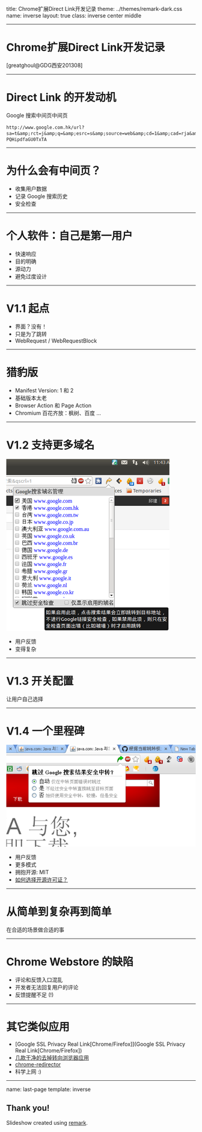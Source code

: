 title: Chrome扩展Direct Link开发记录
theme: ../themes/remark-dark.css
name: inverse
layout: true
class: inverse center middle

---

# Chrome扩展Direct Link开发记录
[greatghoul@GDG西安201308]

---

# Direct Link 的开发动机

Google 搜索中间页中间页

    http://www.google.com.hk/url?sa=t&amp;rct=j&amp;q=&amp;esrc=s&amp;source=web&amp;cd=1&amp;cad=rja&amp;ved=0CC4QFjAA&amp;url=http%3A%2F%2Fbaike.baidu.com%2Fview%2F917695.htm&amp;ei=GNyhUNHdGqSQiAfA34DADQ&amp;usg=AFQjCNGyRS1s0m3_WG-PQHipdfaGU0TxTA

---

# 为什么会有中间页？

- 收集用户数据
- 记录 Google 搜索历史
- 安全检查

---

# 个人软件：自己是第一用户

- 快速响应
- 目的明确
- 源动力
- 避免过度设计

---

# V1.1 起点

- 界面？没有！
- 只是为了跳转
- WebRequest / WebRequestBlock

---

# 猎豹版

- Manifest Version: 1 和 2
- 基础版本太老
- Browser Action 和 Page Action
- Chromium 百花齐放：枫树、百度 ...

---

# V1.2 支持更多域名

![墙](V1.2.png)

- 用户反馈
- 变得复杂

---

# V1.3 开关配置

让用户自己选择

---

# V1.4 一个里程碑

![墙](V1.4.png)

- 用户反馈
- 更多模式
- 拥抱开源: MIT
- [如何选择开源许可证？](http://www.ruanyifeng.com/blog/2011/05/how_to_choose_free_software_licenses.html)

---

# 从简单到复杂再到简单

在合适的场景做合适的事

---

# Chrome Webstore 的缺陷

- 评论和反馈入口混乱
- 开发者无法回复用户的评论
- 反馈提醒不足 (!)

---

# 其它类似应用

- [Google SSL Privacy Real Link[Chrome/Firefox]](Google SSL Privacy Real Link[Chrome/Firefox])
- [几款干净的去掉转向浏览器应用](http://www.appinn.com/no-redirect/)
- [chrome-redirector](http://code.google.com/p/chrome-redirector/)
- 科学上网 :)

---

name: last-page
template: inverse

## Thank you!
Slideshow created using [remark](http://github.com/gnab/remark).
